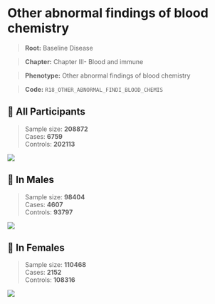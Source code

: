 # Other abnormal findings of blood chemistry

> **Root:** Baseline Disease  

> **Chapter:** Chapter III- Blood and immune  

> **Phenotype:** Other abnormal findings of blood chemistry  

> **Code:** `R18_OTHER_ABNORMAL_FINDI_BLOOD_CHEMIS`

## 🧪 All Participants  
> Sample size: **208872**  
> Cases: **6759**  
> Controls: **202113**
<img src="/Disease/Figures/ALL/Incidence/R18_OTHER_ABNORMAL_FINDI_BLOOD_CHEMIS.png"/>
<CsvTable src="/Disease_Data/ALL/Incidence/COX_R18_OTHER_ABNORMAL_FINDI_BLOOD_CHEMIS.csv" label="🔍 View full results" />

## 👨 In Males  
> Sample size: **98404**  
> Cases: **4607**  
> Controls: **93797**
<img src="/Disease/Figures/Male/Incidence/R18_OTHER_ABNORMAL_FINDI_BLOOD_CHEMIS.png"/>
<CsvTable src="/Disease_Data/Male/Incidence/COX_R18_OTHER_ABNORMAL_FINDI_BLOOD_CHEMIS.csv" label="🔍 View full results" />

## 👩 In Females  
> Sample size: **110468**  
> Cases: **2152**  
> Controls: **108316**
<img src="/Disease/Figures/Female/Incidence/R18_OTHER_ABNORMAL_FINDI_BLOOD_CHEMIS.png"/>
<CsvTable src="/Disease_Data/Female/Incidence/COX_R18_OTHER_ABNORMAL_FINDI_BLOOD_CHEMIS.csv" label="🔍 View full results" />
